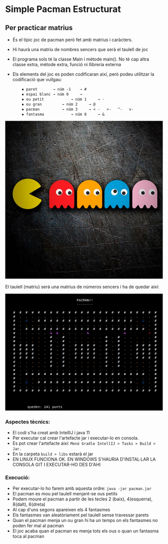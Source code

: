 # Simple Pacman Estructurat

## Per practicar matrius

- És el típic joc de pacman però fet amb matrius i caràcters.
- Hi haurà una matriu de nombres sencers que serà el taulell de joc
- El programa sols té la classe Main i mètode main(). No té cap altra classe extra, mètode extra, funció ni llibreria externa


- Els elements del joc es poden codificaran així, però podeu utilitzar la codificació que vullgau:

          ▪ paret		→ núm -1	→ #
          ▪ espai blanc	→ núm 0		→  
          ▪ ou petit	        → núm 1		→ · 
          ▪ ou gran	        → núm 2		→ @
          ▪ pacman 	        → núm 3		→ < -   >-   ^-   v-  
          ▪ fantasma	        → núm 8		→ &

![image info](pacman.png)

El taulell (matriu) serà una matrius de números sencers i ha de quedar així:

![image info](taulell.png)

### **Aspectes tècnics**:

- El codi s'ha creat amb IntellIJ i java 11
- Per executar cal crear l'artefacte jar i executar-lo en consola.
- Es pot crear l'artefacte així: `Menú Gradle IntellIJ > Tasks > Build > Jar.` 
- En la carpeta `build > libs` estarà el jar 
- EN LINUX FUNCIONA OK. EN WINDOWS S'HAURIA D'INSTAL·LAR LA CONSOLA GIT I EXECUTAR-HO DES D'AHI

### **Execució**:
- Per executar-lo ho farem amb aquesta ordre: `java -jar pacman.jar`
- El pacman es mou pel taulell menjant-se ous petits
- Podem moure el pacman a partir de les tecles 2 (baix), 4(esquerra), 8(dalt), 6(dreta)
- Al cap d'uns segons apareixen els 4 fantasmes
- Els fantasmes van aleatòriament pel taulell sense travessar parets
- Quan el pacman menja un ou gran hi ha un temps on els fantasmes no poden fer mal al pacman
- El joc acaba quan el pacman es menja tots els ous o quan un fantasma toca al pacman